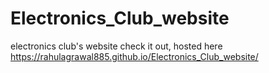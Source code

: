# Electronics_Club_website
electronics club's website
check it out, hosted here
https://rahulagrawal885.github.io/Electronics_Club_website/
